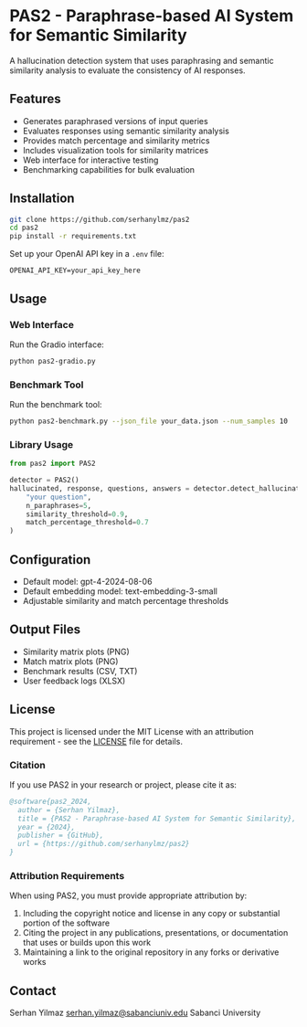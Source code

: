 # PAS2 - Paraphrase-based AI System for Semantic Similarity

A hallucination detection system that uses paraphrasing and semantic similarity analysis to evaluate the consistency of AI responses.

## Features

- Generates paraphrased versions of input queries
- Evaluates responses using semantic similarity analysis
- Provides match percentage and similarity metrics
- Includes visualization tools for similarity matrices
- Web interface for interactive testing
- Benchmarking capabilities for bulk evaluation

## Installation

```bash
git clone https://github.com/serhanylmz/pas2
cd pas2
pip install -r requirements.txt
```

Set up your OpenAI API key in a `.env` file:
```
OPENAI_API_KEY=your_api_key_here
```

## Usage

### Web Interface

Run the Gradio interface:
```bash
python pas2-gradio.py
```

### Benchmark Tool

Run the benchmark tool:
```bash
python pas2-benchmark.py --json_file your_data.json --num_samples 10
```

### Library Usage

```python
from pas2 import PAS2

detector = PAS2()
hallucinated, response, questions, answers = detector.detect_hallucination(
    "your question",
    n_paraphrases=5,
    similarity_threshold=0.9,
    match_percentage_threshold=0.7
)
```

## Configuration

- Default model: gpt-4-2024-08-06
- Default embedding model: text-embedding-3-small
- Adjustable similarity and match percentage thresholds

## Output Files

- Similarity matrix plots (PNG)
- Match matrix plots (PNG)
- Benchmark results (CSV, TXT)
- User feedback logs (XLSX)

## License

This project is licensed under the MIT License with an attribution requirement - see the [LICENSE](LICENSE) file for details.

### Citation

If you use PAS2 in your research or project, please cite it as:

```bibtex
@software{pas2_2024,
  author = {Serhan Yilmaz},
  title = {PAS2 - Paraphrase-based AI System for Semantic Similarity},
  year = {2024},
  publisher = {GitHub},
  url = {https://github.com/serhanylmz/pas2}
}
```

### Attribution Requirements

When using PAS2, you must provide appropriate attribution by:

1. Including the copyright notice and license in any copy or substantial portion of the software
2. Citing the project in any publications, presentations, or documentation that uses or builds upon this work
3. Maintaining a link to the original repository in any forks or derivative works

## Contact

Serhan Yilmaz
serhan.yilmaz@sabanciuniv.edu
Sabanci University